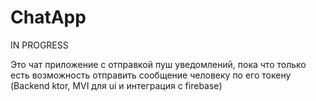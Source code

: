 # ChatApp
IN PROGRESS

Это чат приложение с отправкой пуш уведомлений, пока что только есть возможность отправить сообщение человеку по его токену (Backend ktor, MVI для ui и интеграция с firebase)
